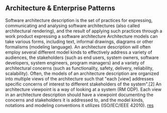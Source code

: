 ## Architecture & Enterprise Patterns
Software architecture description is the set of practices for expressing, communicating and analysing software architectures (also called architectural rendering), and the result of applying such practices through a work product expressing a software architecture
Architecture models can take various forms, including text, informal drawings, diagrams or other formalisms (modeling language). An architecture description will often employ several different model kinds to effectively address a variety of audiences, the stakeholders (such as end users, system owners, software developers, system engineers, program managers) and a variety of architectural concerns (such as functionality, safety, delivery, reliability, scalability).
Often, the models of an architecture description are organized into multiple views of the architecture such that "each [view] addresses specific concerns of interest to different stakeholders of the system".[2] An architecture viewpoint is a way of looking at a system (RM ODP). Each view in an architecture description should have a viewpoint documenting the concerns and stakeholders it is addressed to, and the model kinds, notations and modeling conventions it utilizes (ISO/IEC/IEEE 42010).
[res](https://en.wikipedia.org/wiki/Software_architecture_description)
